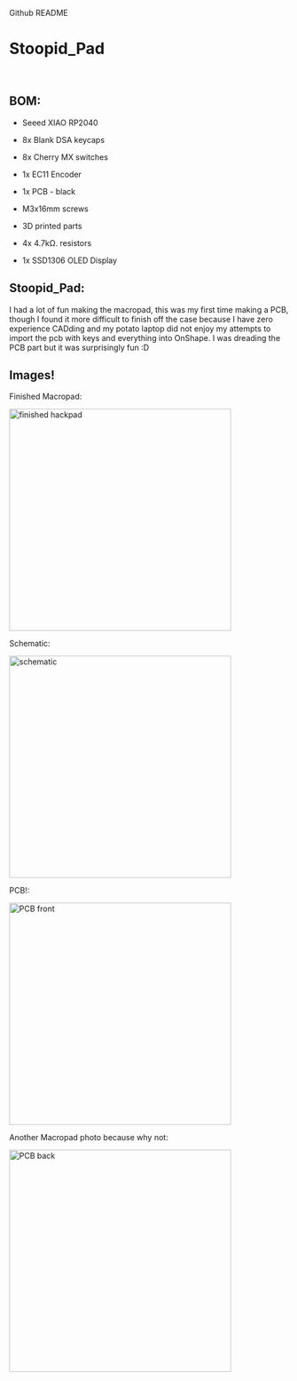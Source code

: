 Github README

# Stoopid_Pad

<br>

  

## BOM:

-  Seeed XIAO RP2040

- 8x Blank DSA keycaps

- 8x Cherry MX switches

- 1x EC11 Encoder

- 1x PCB - black

- M3x16mm screws

- 3D printed parts
-  4x 4.7kΩ. resistors
- 1x SSD1306 OLED Display
  

## Stoopid_Pad:

I had a lot of fun making the macropad, this was my first time making a PCB, though I found it more difficult to finish off the case because I have zero experience CADding and my potato laptop did not enjoy my attempts to import the pcb with keys and everything into OnShape. I was dreading the PCB part but it was surprisingly fun :D

  

## Images!

Finished Macropad:

<img alt="finished hackpad" src="Assets.PNG" width=400>

Schematic:

<img alt="schematic" src="schematic.png" width=400>

PCB!:

<img alt="PCB front" src="pcb.png" width=400>

Another Macropad photo because why not:

<img alt="PCB back" src="pad.png" width=400>


